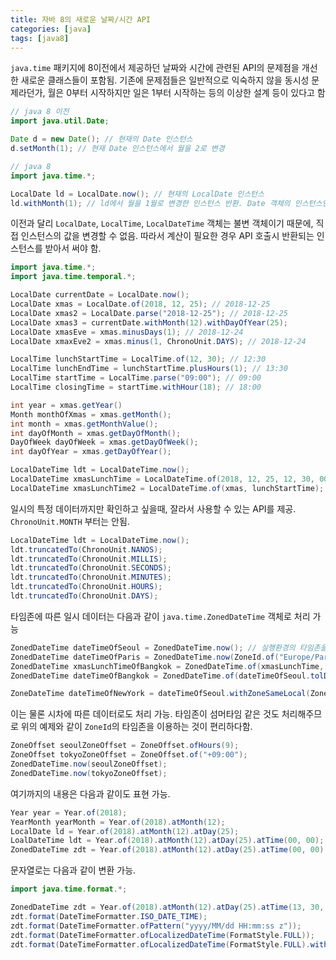 ```yaml
---
title: 자바 8의 새로운 날짜/시간 API
categories: [java]
tags: [java8]
---
```


`java.time` 패키지에 8이전에서 제공하던 날짜와 시간에 관련된 API의 문제점을 개선한 새로운 클래스들이 포함됨.
기존에 문제점들은 일반적으로 익숙하지 않을 동시성 문제라던가, 월은 0부터 시작하지만 일은 1부터 시작하는 등의 이상한 설계 등이 있다고 함

```java
// java 8 이전
import java.util.Date;

Date d = new Date(); // 현재의 Date 인스턴스
d.setMonth(1); // 현재 Date 인스턴스에서 월을 2로 변경

// java 8
import java.time.*;

LocalDate ld = LocalDate.now(); // 현재의 LocalDate 인스턴스
ld.withMonth(1); // ld에서 월을 1월로 변경한 인스턴스 반환. Date 객체의 인스턴스인 d가 변경된 것과 달리 LocalDate 객체의 인스턴스인 ld는 변경이 안 됨.
```

이전과 달리 `LocalDate`, `LocalTime`, `LocalDateTime` 객체는 불변 객체이기 때문에, 직접 인스턴스의 값을 변경할 수 없음.
따라서 계산이 필요한 경우 API 호출시 반환되는 인스턴스를 받아서 써야 함.

```java
import java.time.*;
import java.time.temporal.*;

LocalDate currentDate = LocalDate.now();
LocalDate xmas = LocalDate.of(2018, 12, 25); // 2018-12-25
LocalDate xmas2 = LocalDate.parse("2018-12-25"); // 2018-12-25
LocalDate xmas3 = currentDate.withMonth(12).withDayOfYear(25);
LocalDate xmasEve = xmas.minusDays(1); // 2018-12-24
LocalDate xmaxEve2 = xmas.minus(1, ChronoUnit.DAYS); // 2018-12-24

LocalTime lunchStartTime = LocalTime.of(12, 30); // 12:30
LocalTime lunchEndTime = lunchStartTime.plusHours(1); // 13:30
LocalTime startTime = LocalTime.parse("09:00"); // 09:00
LocalTime closingTime = startTime.withHour(18); // 18:00

int year = xmas.getYear()
Month monthOfXmas = xmas.getMonth();
int month = xmas.getMonthValue();
int dayOfMonth = xmas.getDayOfMonth();
DayOfWeek dayOfWeek = xmas.getDayOfWeek();
int dayOfYear = xmas.getDayOfYear();

LocalDateTime ldt = LocalDateTime.now();
LocalDateTime xmasLunchTime = LocalDateTime.of(2018, 12, 25, 12, 30, 00);
LocalDateTime xmasLunchTime2 = LocalDateTime.of(xmas, lunchStartTime);
```

일시의 특정 데이터까지만 확인하고 싶을때, 잘라서 사용할 수 있는 API를 제공. `ChronoUnit.MONTH` 부터는 안됨.

```java
LocalDateTime ldt = LocalDateTime.now();
ldt.truncatedTo(ChronoUnit.NANOS);
ldt.truncatedTo(ChronoUnit.MILLIS);
ldt.truncatedTo(ChronoUnit.SECONDS);
ldt.truncatedTo(ChronoUnit.MINUTES);
ldt.truncatedTo(ChronoUnit.HOURS);
ldt.truncatedTo(ChronoUnit.DAYS);
```

타임존에 따른 일시 데이터는 다음과 같이 `java.time.ZonedDateTime` 객체로 처리 가능

```java
ZonedDateTime dateTimeOfSeoul = ZonedDateTime.now(); // 실행환경의 타임존을 따름
ZonedDateTime dateTimeOfParis = ZonedDateTime.now(ZoneId.of("Europe/Paris"));
ZonedDateTime xmasLunchTimeOfBangkok = ZonedDateTime.of(xmasLunchTime, ZoneId.of("Asia/Bangkok"));
ZonedDateTime dateTimeOfBangkok = ZonedDateTime.of(dateTimeOfSeoul.tolDateTime(), ZoneId.of("Asia/Bangkok"));

ZoneDateTime dateTimeOfNewYork = dateTimeOfSeoul.withZoneSameLocal(ZoneId.of("America/Chicago"));  
```

이는 물론 시차에 따른 데이터로도 처리 가능. 타임존이 섬머타임 같은 것도 처리해주므로 위의 예제와 같이 `ZoneId`의 타임존을 이용하는 것이 편리하다함.

```java
ZoneOffset seoulZoneOffset = ZoneOffset.ofHours(9);
ZoneOffset tokyoZoneOffset = ZoneOffset.of("+09:00");
ZonedDateTime.now(seoulZoneOffset);
ZonedDateTime.now(tokyoZoneOffset);
```

여기까지의 내용은 다음과 같이도 표현 가능.

```java
Year year = Year.of(2018);
YearMonth yearMonth = Year.of(2018).atMonth(12);
LocalDate ld = Year.of(2018).atMonth(12).atDay(25);
LoalDateTime ldt = Year.of(2018).atMonth(12).atDay(25).atTime(00, 00);
ZonedDateTime zdt = Year.of(2018).atMonth(12).atDay(25).atTime(00, 00).atZone(ZoneId.of("Europe/London"));
```

문자열로는 다음과 같이 변환 가능.

```java
import java.time.format.*;

ZonedDateTime zdt = Year.of(2018).atMonth(12).atDay(25).atTime(13, 30, 24, 123).atZone(ZoneId.of("Europe/Paris"));
zdt.format(DateTimeFormatter.ISO_DATE_TIME);
zdt.format(DateTimeFormatter.ofPattern("yyyy/MM/dd HH:mm:ss z"));
zdt.format(DateTimeFormatter.ofLocalizedDateTime(FormatStyle.FULL));
zdt.format(DateTimeFormatter.ofLocalizedDateTime(FormatStyle.FULL).withLocale(Locale.US));
```
